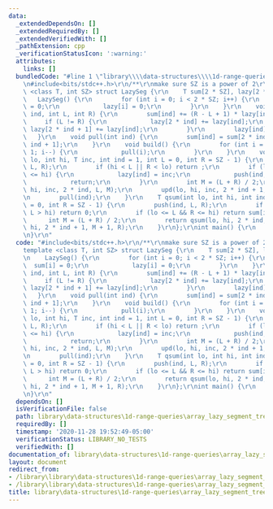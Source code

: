 ```yaml
---
data:
  _extendedDependsOn: []
  _extendedRequiredBy: []
  _extendedVerifiedWith: []
  _pathExtension: cpp
  _verificationStatusIcon: ':warning:'
  attributes:
    links: []
  bundledCode: "#line 1 \"library\\\\data-structures\\\\1d-range-queries\\\\array_lazy_segment_tree.cpp\"\
    \n#include<bits/stdc++.h>\r\n/**\r\nmake sure SZ is a power of 2\r\n*/\r\ntemplate\
    \ <class T, int SZ> struct LazySeg {\r\n    T sum[2 * SZ], lazy[2 * SZ];\r\n \
    \   LazySeg() {\r\n        for (int i = 0; i < 2 * SZ; i++) {\r\n            sum[i]\
    \ = 0;\r\n            lazy[i] = 0;\r\n        }\r\n    }\r\n    void push(int\
    \ ind, int L, int R) {\r\n        sum[ind] += (R - L + 1) * lazy[ind];\r\n   \
    \     if (L != R) {\r\n            lazy[2 * ind] += lazy[ind];\r\n           \
    \ lazy[2 * ind + 1] += lazy[ind];\r\n        }\r\n        lazy[ind] = 0;\r\n \
    \   }\r\n    void pull(int ind) {\r\n        sum[ind] = sum[2 * ind] + sum[2 *\
    \ ind + 1];\r\n    }\r\n    void build() {\r\n        for (int i = SZ - 1; i >=\
    \ 1; i--) {\r\n            pull(i);\r\n        }\r\n    }\r\n    void upd(int\
    \ lo, int hi, T inc, int ind = 1, int L = 0, int R = SZ - 1) {\r\n        push(ind,\
    \ L, R);\r\n        if (hi < L || R < lo) return ;\r\n        if (lo <= L && R\
    \ <= hi) {\r\n            lazy[ind] = inc;\r\n            push(ind, L, R);\r\n\
    \            return;\r\n        }\r\n        int M = (L + R) / 2;\r\n        upd(lo,\
    \ hi, inc, 2 * ind, L, M);\r\n        upd(lo, hi, inc, 2 * ind + 1, M + 1, R);\r\
    \n        pull(ind);\r\n    }\r\n    T qsum(int lo, int hi, int ind = 1, int L\
    \ = 0, int R = SZ - 1) {\r\n        push(ind, L, R);\r\n        if (lo > R ||\
    \ L > hi) return 0;\r\n        if (lo <= L && R <= hi) return sum[ind];\r\n  \
    \      int M = (L + R) / 2;\r\n        return qsum(lo, hi, 2 * ind, L, M) + qsum(lo,\
    \ hi, 2 * ind + 1, M + 1, R);\r\n    }\r\n};\r\nint main() {\r\n    return 0;\r\
    \n}\r\n"
  code: "#include<bits/stdc++.h>\r\n/**\r\nmake sure SZ is a power of 2\r\n*/\r\n\
    template <class T, int SZ> struct LazySeg {\r\n    T sum[2 * SZ], lazy[2 * SZ];\r\
    \n    LazySeg() {\r\n        for (int i = 0; i < 2 * SZ; i++) {\r\n          \
    \  sum[i] = 0;\r\n            lazy[i] = 0;\r\n        }\r\n    }\r\n    void push(int\
    \ ind, int L, int R) {\r\n        sum[ind] += (R - L + 1) * lazy[ind];\r\n   \
    \     if (L != R) {\r\n            lazy[2 * ind] += lazy[ind];\r\n           \
    \ lazy[2 * ind + 1] += lazy[ind];\r\n        }\r\n        lazy[ind] = 0;\r\n \
    \   }\r\n    void pull(int ind) {\r\n        sum[ind] = sum[2 * ind] + sum[2 *\
    \ ind + 1];\r\n    }\r\n    void build() {\r\n        for (int i = SZ - 1; i >=\
    \ 1; i--) {\r\n            pull(i);\r\n        }\r\n    }\r\n    void upd(int\
    \ lo, int hi, T inc, int ind = 1, int L = 0, int R = SZ - 1) {\r\n        push(ind,\
    \ L, R);\r\n        if (hi < L || R < lo) return ;\r\n        if (lo <= L && R\
    \ <= hi) {\r\n            lazy[ind] = inc;\r\n            push(ind, L, R);\r\n\
    \            return;\r\n        }\r\n        int M = (L + R) / 2;\r\n        upd(lo,\
    \ hi, inc, 2 * ind, L, M);\r\n        upd(lo, hi, inc, 2 * ind + 1, M + 1, R);\r\
    \n        pull(ind);\r\n    }\r\n    T qsum(int lo, int hi, int ind = 1, int L\
    \ = 0, int R = SZ - 1) {\r\n        push(ind, L, R);\r\n        if (lo > R ||\
    \ L > hi) return 0;\r\n        if (lo <= L && R <= hi) return sum[ind];\r\n  \
    \      int M = (L + R) / 2;\r\n        return qsum(lo, hi, 2 * ind, L, M) + qsum(lo,\
    \ hi, 2 * ind + 1, M + 1, R);\r\n    }\r\n};\r\nint main() {\r\n    return 0;\r\
    \n}\r\n"
  dependsOn: []
  isVerificationFile: false
  path: library\data-structures\1d-range-queries\array_lazy_segment_tree.cpp
  requiredBy: []
  timestamp: '2020-11-28 19:52:49-05:00'
  verificationStatus: LIBRARY_NO_TESTS
  verifiedWith: []
documentation_of: library\data-structures\1d-range-queries\array_lazy_segment_tree.cpp
layout: document
redirect_from:
- /library\library\data-structures\1d-range-queries\array_lazy_segment_tree.cpp
- /library\library\data-structures\1d-range-queries\array_lazy_segment_tree.cpp.html
title: library\data-structures\1d-range-queries\array_lazy_segment_tree.cpp
---
```

